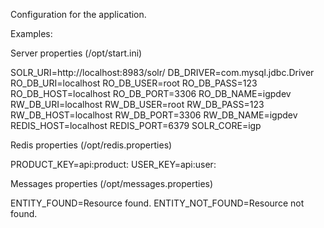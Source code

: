 Configuration for the application.

Examples:

Server properties (/opt/start.ini)

SOLR_URI=http://localhost:8983/solr/
DB_DRIVER=com.mysql.jdbc.Driver
RO_DB_URI=localhost
RO_DB_USER=root
RO_DB_PASS=123
RO_DB_HOST=localhost
RO_DB_PORT=3306
RO_DB_NAME=igpdev
RW_DB_URI=localhost
RW_DB_USER=root
RW_DB_PASS=123
RW_DB_HOST=localhost
RW_DB_PORT=3306
RW_DB_NAME=igpdev
REDIS_HOST=localhost
REDIS_PORT=6379
SOLR_CORE=igp



Redis properties (/opt/redis.properties)

PRODUCT_KEY=api:product:
USER_KEY=api:user:


Messages properties (/opt/messages.properties)

ENTITY_FOUND=Resource found.
ENTITY_NOT_FOUND=Resource not found.
